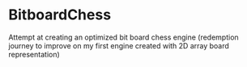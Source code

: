 # BitboardChess
Attempt at creating an optimized bit board chess engine (redemption journey to improve on my first engine created with 2D array board representation)

